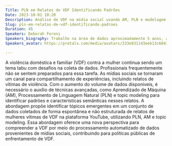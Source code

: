 ```yaml
---
Title: PLN em Relatos de VDF Identificando Padrões
Date: 2023-10-01 10:20
Description: Análise de VDF na mídia social usando AM, PLN e modelagem de tópicos: identificação de padrões em relatos de mulheres vítimas de violência no YouTube.
Slug: pln-em-relatos-de-vdf-identificando-padroes
Duration: 45
Speakers: Deborah Foroni
Speakers_biography: Trabalho na área de dados aproximadamente 5 anos, atualmente sou cientista de dados. Faço parte de algumas comunidades e coletivos em tec (Pyladies SP, Núcleo de Tec MTST e Todas as Letras).
Speakers_avatar: https://pretalx.com/media/avatars/233e831143eeb13c684379c66fe17b8c_cnG4aQR.jpg

---
```


A violência doméstica e familiar (VDF) contra a mulher continua sendo um tema tabu com desafios na coleta de dados. Profissionais frequentemente não se sentem preparados para essa tarefa. As mídias sociais se tornaram um canal para compartilhamento de experiências, incluindo relatos de vítimas de violência. Com o aumento do volume de dados disponíveis, é necessário o auxílio de técnicas avançadas, como Aprendizado de Máquina (AM), Processamento de Linguagem Natural (PLN) e topic modeling para identificar padrões e características semânticas nesses relatos. A abordagem propõe identificar tópicos emergentes em um conjunto de dados coletados de forma espontânea e não estruturada de relatos de mulheres vítimas de VDF na plataforma YouTube, utilizando PLN, AM e topic modeling. Essa abordagem oferece uma nova perspectiva para compreender a VDF por meio do processamento automatizado de dados provenientes de mídias sociais, contribuindo para políticas públicas de enfrentamento de VDF.